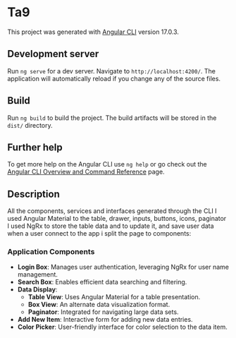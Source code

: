 # Ta9

This project was generated with [Angular CLI](https://github.com/angular/angular-cli) version 17.0.3.

## Development server

Run `ng serve` for a dev server. Navigate to `http://localhost:4200/`. The application will automatically reload if you change any of the source files.

## Build

Run `ng build` to build the project. The build artifacts will be stored in the `dist/` directory.

## Further help

To get more help on the Angular CLI use `ng help` or go check out the [Angular CLI Overview and Command Reference](https://angular.io/cli) page.

## Description

All the components, services and interfaces generated through the CLI
I used Angular Material to the table, drawer, inputs, buttons, icons, paginator
I used NgRx to store the table data and to update it, and save user data when a user connect to the app
i split the page to components:

### Application Components
- **Login Box**: Manages user authentication, leveraging NgRx for user name management.
- **Search Box**: Enables efficient data searching and filtering.
- **Data Display**: 
  - **Table View**: Uses Angular Material for a table presentation.
  - **Box View**: An alternate data visualization format.
  - **Paginator**: Integrated for navigating large data sets.
- **Add New Item**: Interactive form for adding new data entries.
- **Color Picker**: User-friendly interface for color selection to the data item.

